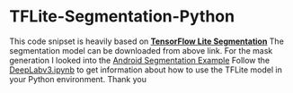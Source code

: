 # TFLite-Segmentation-Python
This code snipset is heavily based on <b><a href="https://www.tensorflow.org/lite/examples/segmentation/overview">TensorFlow Lite Segmentation</a></b>
The segmentation model can be downloaded from above link.
For the mask generation I looked into the <a href="https://github.com/tensorflow/examples/tree/master/lite/examples/image_segmentation/android">Android Segmentation Example</a>
Follow the <a href="https://github.com/joonb14/TFLite-Segmentation-Python/blob/main/DeepLabv3.ipynb">DeepLabv3.ipynb</a> to get information about how to use the TFLite model in your Python environment.
Thank you